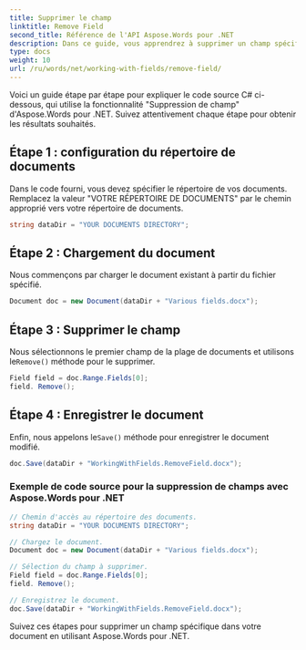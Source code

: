 ```yaml
---
title: Supprimer le champ
linktitle: Remove Field
second_title: Référence de l'API Aspose.Words pour .NET
description: Dans ce guide, vous apprendrez à supprimer un champ spécifique dans un document à l'aide d'Aspose.Words pour .NET.
type: docs
weight: 10
url: /ru/words/net/working-with-fields/remove-field/
---
```

Voici un guide étape par étape pour expliquer le code source C# ci-dessous, qui utilise la fonctionnalité "Suppression de champ" d'Aspose.Words pour .NET. Suivez attentivement chaque étape pour obtenir les résultats souhaités.

## Étape 1 : configuration du répertoire de documents

Dans le code fourni, vous devez spécifier le répertoire de vos documents. Remplacez la valeur "VOTRE RÉPERTOIRE DE DOCUMENTS" par le chemin approprié vers votre répertoire de documents.

```csharp
string dataDir = "YOUR DOCUMENTS DIRECTORY";
```

## Étape 2 : Chargement du document

Nous commençons par charger le document existant à partir du fichier spécifié.

```csharp
Document doc = new Document(dataDir + "Various fields.docx");
```

## Étape 3 : Supprimer le champ

 Nous sélectionnons le premier champ de la plage de documents et utilisons le`Remove()` méthode pour le supprimer.

```csharp
Field field = doc.Range.Fields[0];
field. Remove();
```

## Étape 4 : Enregistrer le document

 Enfin, nous appelons le`Save()` méthode pour enregistrer le document modifié.

```csharp
doc.Save(dataDir + "WorkingWithFields.RemoveField.docx");
```

### Exemple de code source pour la suppression de champs avec Aspose.Words pour .NET

```csharp
// Chemin d'accès au répertoire des documents.
string dataDir = "YOUR DOCUMENTS DIRECTORY";

// Chargez le document.
Document doc = new Document(dataDir + "Various fields.docx");

// Sélection du champ à supprimer.
Field field = doc.Range.Fields[0];
field. Remove();

// Enregistrez le document.
doc.Save(dataDir + "WorkingWithFields.RemoveField.docx");
```

Suivez ces étapes pour supprimer un champ spécifique dans votre document en utilisant Aspose.Words pour .NET.
